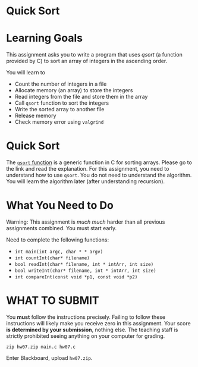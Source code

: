 # Quick Sort

Learning Goals 
==============

This assignment asks you to write a program that uses *qsort* (a
function provided by C) to sort an array of integers in the ascending
order.

You will learn to
* Count the number of integers in a file
* Allocate memory (an array) to store the integers
* Read integers from the file and store them in the array
* Call `qsort` function to sort the integers
* Write the sorted array to another file
* Release memory
* Check memory error using `valgrind`

Quick Sort
==============

The [`qsort` function](https://linux.die.net/man/3/qsort) is a generic
function in C for sorting arrays. Please go to the link and read the
explanation.  For this assignment, you need to understand how to use
`qsort`. You do not need to understand the algorithm. You will learn
the algorithm later (after understanding recursion).

What You Need to Do
===================

Warning: This assignment is *much much* harder than all previous assignments combined. You must start early.

 Need to complete the following functions:
 * `int main(int argc, char * * argv)`
 * `int countInt(char* filename)`
 * `bool readInt(char* filename, int * intArr, int size)`
 * `bool writeInt(char* filename, int * intArr, int size)`
 * `int compareInt(const void *p1, const void *p2)`

WHAT TO SUBMIT
==============

You **must** follow the instructions precisely. Failing to follow
these instructions will likely make you receive zero in this
assignment.  Your score **is determined by your submission**, nothing
else.  The teaching staff is strictly prohibited seeing anything on
your computer for grading.

```
zip hw07.zip main.c hw07.c
```

Enter Blackboard, upload `hw07.zip`.

